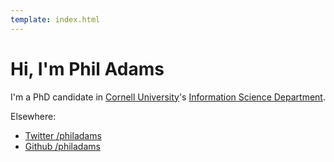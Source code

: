 ```yaml
---
template: index.html
---
```


Hi, I'm Phil Adams
==================

I'm a PhD candidate in [Cornell University][cornell]'s [Information Science Department][infosci].

Elsewhere:

- [Twitter /philadams](http://twitter.com/philadams)
- [Github /philadams](https://github.com/philadams)

[cornell]: http://cornell.edu
[infosci]: http://infosci.cornell.edu
